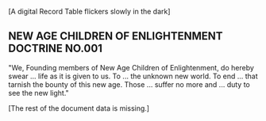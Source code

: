 [A digital Record Table flickers slowly in the dark]  

## NEW AGE CHILDREN OF ENLIGHTENMENT DOCTRINE NO.001  
  
"We, Founding members of New Age Children of Enlightenment, do hereby swear ... life as it is given to us. To ... the unknown new world. To end ... that tarnish the bounty of this new age. Those ... suffer no  more and ... duty to see the new light."  
  
[The rest of the document data is missing.]
